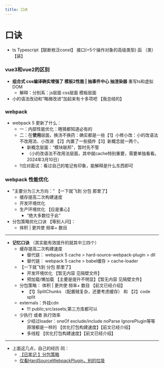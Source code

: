 ```yaml
---
title: 口诀
---
```


# 口诀

- ts Typescript【联断枚泛const】 接口(+5个操作对象的高级类型)   函    （类）   【装】

### vue3和vue2的区别

- **组合式   css编译确实增强了 模板2性能   |   抽事件中心 抽渲染器**   重写ts和虚拟DOM
  - 解释：分别系：js层面  css层面 模板层面 
- 小的语法改动和“略微改进”加起来有十多项吧 【我总结的】

### webpack 

- webpack 5 更新了什么：
  - 一：内部性能优化：瞎猜都知道必有的
  - 二：在**使用**层面，换汤不换药：确实都是一些【1】小修小改：小的改语法不改用法、小改进 【2】内置了一些插件【3】新概念就一两个。
    - 新概念层面：“模块联邦”，暂时先不管
    - （小的改语法不改用法层面，其中就cache特别重要，需要单独看看。 2024年3月10日）
  - !!应对面试：看过自己的笔记有印象，能解释是什么东西即可

### webpack 性能优化

- "主要分为三大方向："  【一下就飞到 分包 那里了】
  - 缓存提高二次构建速度
  - 开发环境优化
  - 生产环境优化 【应是重心】
    - “绝大多数位于此”
- 分包策略优化口诀 【等别人问】： 
  - 体积  |  更共使 频率+   数目

------

- **记忆口诀**   （其实能有效提升的就其中三四个）
  - 缓存提高二次构建速度
    - 替代链：   webpack 5 cache  >  hard-source-webpack-plugin > dll
    - 替代链：   webpack 5 cache > babel缓存  >  cache-loader
  - 【一下就飞到 分包 那里了】
    - 开发环境优化  【暂无内容 见隔壁文件】
    - 预加载/懒加载  【主要是提升不明显】【暂无内容 见隔壁文件】
  - 分包策略： 体积  |  更共使 频率+   数目     【前文已经介绍】
    - 【1】SplitChunks  （配置贼复杂，还要考虑缓存）  和  【2】code split
  - externals：外挂cdn
    - !!! public;src/assets;第三方库都可以
  - 少执行 或者 执行效率
    - 少经过loader：oneOf exclude/include  noParse IgnorePlugin等等 原理都是一样的    【优化打包构建速度】【前文已经介绍】
    - 多线程    【优化打包构建速度】【前文已经介绍】

------

- 上面这几点，自己的经历 同：
  - [【已笔记 】分包策略](https://juejin.cn/post/6844903652956585992)
  - [仅看HardSourceWebpackPlugin，别的垃圾](https://juejin.cn/post/7233046023243907128)